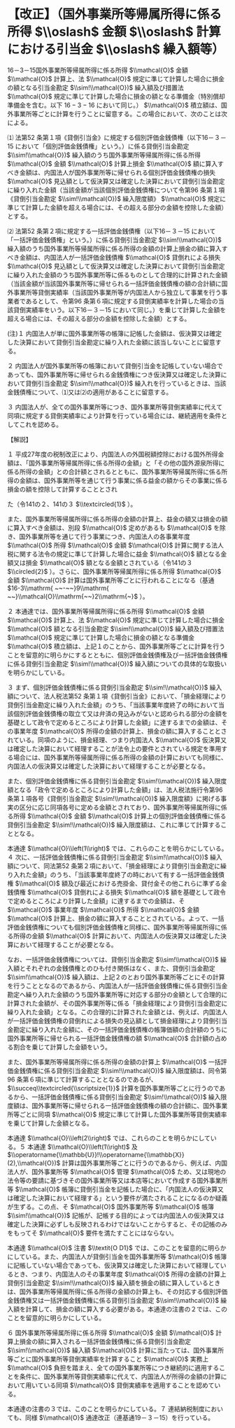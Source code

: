 # 【改正】（国外事業所等帰属所得に係る所得 $\\oslash$ 金額 $\\oslash$ 計算における引当金 $\\oslash$ 繰入額等）

16－3－15国外事業所等帰属所得に係る所得 $\\mathcal{O}$ 金額 $\\mathcal{O}$ 計算上、法 $\\mathcal{O}$ 規定に準じて計算した場合に損金の額となる引当金勘定 $\\sim!\\mathcal{O})$ 繰入額及び措置法 $\\mathcal{O}$ 規定に準じて計算した場合に損金の額となる準備金（特別償却準備金を含む。以下 $16-3-16$ において同じ。） $\\mathcal{O}$ 積立額は、国外事業所等ごとに計算を行うことに留意する。この場合において、次のことは次による。

⑴ 法第52 条第１項《貸倒引当金》に規定する個別評価金銭債権（以下16－３－15 において「個別評価金銭債権」という。）に係る貸倒引当金勘定 $\\sim!\\mathcal{O})$ 繰入額のうち国外事業所等帰属所得に係る所得 $\\mathcal{O}$ 金額 $\\mathcal{O}$ 計算上損金 $\\mathcal{O}$ 額に算入すべき金額は、内国法人が国外事業所等に帰せられる個別評価金銭債権の損失 $\\mathcal{O}$ 見込額として仮決算又は確定した決算において貸倒引当金勘定に繰り入れた金額（当該金額が当該個別評価金銭債権について令第96 条第１項《貸倒引当金勘定 $\\sim!\\mathcal{O})$ 繰入限度額》 $\\mathcal{O}$ 規定に準じて計算した金額を超える場合には、その超える部分の金額を控除した金額）とする。

⑵ 法第52 条第２項に規定する一括評価金銭債権（以下16－３－15 において「一括評価金銭債権」という。）に係る貸倒引当金勘定 $\\sim!\\mathcal{O})$ 繰入額のうち国外事業所等帰属所得に係る所得の金額の計算上損金の額に算入すべき金額は、内国法人が一括評価金銭債権 $\\mathcal{O}$ 貸倒れによる損失 $\\mathcal{O}$ 見込額として仮決算又は確定した決算において貸倒引当金勘定に繰り入れた金額のうち国外事業所等に係るものとして合理的に計算された金額（当該金額が当該国外事業所等に帰せられる一括評価金銭債権の額の合計額に国外事業所等貸倒実績率（当該国外事業所等が内国法人から独立して事業を行う事業者であるとして、令第96 条第６項に規定する貸倒実績率を計算した場合の当該貸倒実績率をいう。以下16－３－15 において同じ。）を乗じて計算した金額を超える場合には、その超える部分の金額を控除した金額）とする。

(注)１ 内国法人が単に国外事業所等の帳簿に記帳した金額は、仮決算又は確定した決算において貸倒引当金勘定に繰り入れた金額に該当しないことに留意する。

２ 内国法人が国外事業所等の帳簿において貸倒引当金を記帳していない場合であっても、国外事業所等に帰せられる金銭債権につき仮決算又は確定した決算において貸倒引当金勘定 $\\sim!\\mathcal{O})$ 繰入れを行っているときは、当該金銭債権について、⑴又は⑵の適用があることに留意する。

３ 内国法人が、全ての国外事業所等につき、国外事業所等貸倒実績率に代えて同項に規定する貸倒実績率により計算を行っている場合には、継続適用を条件としてこれを認める。

【解説】

１ 平成27年度の税制改正により、内国法人の外国税額控除における国外所得金額は、「国外事業所等帰属所得に係る所得の金額」と「その他の国外源泉所得に係る所得の金額」との合計額とされるとともに、国外事業所等帰属所得に係る所得の金額は、国外事業所等を通じて行う事業に係る益金の額からその事業に係る損金の額を控除して計算することとされ

た（令141の２、141の３ $\\textcircled{1}$ ）。

また、国外事業所等帰属所得に係る所得の金額の計算上、益金の額又は損金の額に算入すべき金額は、別段 $\\mathcal{O}$ 定めがあるも $\\mathcal{O}$ を除き、国外事業所等を通じて行う事業につき、内国法人の各事業年度 $\\mathcal{O}$ 所得 $\\mathcal{O}$ 金額 $\\mathcal{O}$ 計算に関する法人税に関する法令の規定に準じて計算した場合に益金 $\\mathcal{O}$ 額となる金額又は損金 $\\mathcal{O}$ 額となる金額とされている（令141の３ $\\circled{2}$ ）。さらに、国外事業所等帰属所得に係る所得 $\\mathcal{O}$ 金額 $\\mathcal{O}$ 計算は国外事業所等ごとに行われることになる（基通 $16-3\\mathrm{ ~~-~~}9\\mathrm{ ~~}\\mathcal{O}\\mathrm{~~}2\\mathrm{~}$ ）。

２ 本通達では、国外事業所等帰属所得に係る所得 $\\mathcal{O}$ 金額 $\\mathcal{O}$ 計算上、法 $\\mathcal{O}$ 規定に準じて計算した場合に損金 $\\mathcal{O}$ 額となる引当金勘定 $\\sim!\\mathcal{O})$ 繰入額及び措置法 $\\mathcal{O}$ 規定に準じて計算した場合に損金の額となる準備金 $\\mathcal{O}$ 積立額は、上記１のことから、国外事業所等ごとに計算を行うことを留意的に明らかにするとともに、個別評価金銭債権及び一括評価金銭債権に係る貸倒引当金勘定 $\\sim!\\mathcal{O})$ 繰入額についての具体的な取扱いを明らかにしている。

３ まず、個別評価金銭債権に係る貸倒引当金勘定 $\\sim!\\mathcal{O})$ 繰入額について、法人税法第52 条第１項《貸倒引当金》において、「損金経理により貸倒引当金勘定に繰り入れた金額」のうち、「当該事業年度終了の時において当該個別評価金銭債権の取立て又は弁済の見込みがないと認められる部分の金額を基礎として政令で定めるところにより計算した金額」に達するまでの金額は、その事業年度 $\\mathcal{O}$ 所得の金額の計算上、損金の額に算入することとされている。同項のように、損金経理、つまり内国法人 $\\mathcal{O}$ 仮決算又は確定した決算において経理することが法令上の要件とされている規定を準用する場合には、国外事業所等帰属所得に係る所得の金額の計算においても同様に、内国法人の仮決算又は確定した決算において経理することが必要となる。

また、個別評価金銭債権に係る貸倒引当金勘定 $\\sim!\\mathcal{O})$ 繰入限度額となる「政令で定めるところにより計算した金額」は、法人税法施行令第96 条第１項各号《貸倒引当金勘定 $\\sim!\\mathcal{O})$ 繰入限度額》に掲げる事実の区分に応じ同項各号に定める金額とされており、国外事業所等帰属所得に係る所得 $\\mathcal{O}$ 金額 $\\mathcal{O}$ 計算上の個別評価金銭債権に係る貸倒引当金勘定 $\\sim!\\mathcal{O})$ 繰入限度額は、これに準じて計算することとなる。

本通達 $\\mathcal{O}\\left(1\\right)$ では、これらのことを明らかにしている。４ 次に、一括評価金銭債権に係る貸倒引当金勘定 $\\sim!\\mathcal{O})$ 繰入額について、同法第52 条第２項において、「損金経理により貸倒引当金勘定に繰り入れた金額」のうち、「当該事業年度終了の時において有する一括評価金銭債権 $\\mathcal{O}$ 額及び最近における売掛金、貸付金その他これらに準ずる金銭債権 $\\mathcal{O}$ 貸倒れによる損失 $\\mathcal{O}$ 額を基礎として政令で定めるところにより計算した金額」に達するまでの金額は、そ $\\mathcal{O}$ 事業年度 $\\mathcal{O}$ 所得 $\\mathcal{O}$ 金額 $\\mathcal{O}$ 計算上、損金の額に算入することとされている。よって、一括評価金銭債権についても個別評価金銭債権と同様に、国外事業所等帰属所得に係る所得の金額 $\\mathcal{O}$ 計算において、内国法人の仮決算又は確定した決算において経理することが必要となる。

なお、一括評価金銭債権については、貸倒引当金勘定 $\\sim!\\mathcal{O})$ 繰入額とそれぞれの金銭債権とのひも付き関係はなく、また、貸倒引当金勘定 $\\sim!\\mathcal{O})$ 繰入額は、上記２のとおり国外事業所等ごとにその計算を行うこととなるのであるから、内国法人が一括評価金銭債権に係る貸倒引当金勘定へ繰り入れた金額のうち国外事業所等に対応する部分の金額として合理的に計算された金額が、その国外事業所等に係る「損金経理により貸倒引当金勘定に繰り入れた金額」となる。この合理的に計算された金額とは、例えば、内国法人が一括評価金銭債権の貸倒れによる損失の見込額として損金経理により貸倒引当金勘定に繰り入れた金額に、その一括評価金銭債権の帳簿価額の合計額のうちに国外事業所等に帰せられる一括評価金銭債権の額 $\\mathcal{O}$ 合計額の占める割合を乗じて計算した金額をいう。

また、国外事業所等帰属所得に係る所得の金額の計算上 $\\mathcal{O}$ 一括評価金銭債権に係る貸倒引当金勘定 $\\sim!\\mathcal{O})$ 繰入限度額は、同令第96 条第６項に準じて計算することとなるのであるが、 $\\succeq\\textcircled{\\scriptsize{1}}$ 計算を国外事業所等ごとに行うのであるから、一括評価金銭債権に係る貸倒引当金勘定 $\\sim!\\mathcal{O})$ 繰入限度額は、国外事業所等に帰せられる一括評価金銭債権の額の合計額に、国外事業所等ごとに同項 $\\mathcal{O}$ 規定に準じて計算した国外事業所等貸倒実績率を乗じて計算した金額となる。

本通達 $\\mathcal{O}\\left(2\\right)$ では、これらのことを明らかにしている。５ 本通達 $\\mathcal{O}\\left(1\\right)$ 及 $\\operatorname{\\mathbb{U}}!\\operatorname{\\mathbb{X}}(2),\\mathcal{O})$ 計算は国外事業所等ごとに行うのであるから、例えば、内国法人が、国外事業所等 $\\mathcal{O}$ 管理 $\\mathcal{O}$ ため、又は現地の法令等の要請に基づきその国外事業所等又は本店等において作成する国外事業所等 $\\mathcal{O}$ 帳簿に貸倒引当金を記帳した場合に、「内国法人の仮決算又は確定した決算において経理する」という要件が満たされることになるのか疑義が生ずる。この点、そ $\\mathcal{O}$ 国外事業所等 $\\mathcal{O}$ 帳簿 $\\sim!\\mathcal{O})$ 記帳が、記帳する目的によっては内国法人の仮決算又は確定した決算に必ずしも反映されるわけではないことからすると、その記帳のみをもってそ $\\mathcal{O}$ 要件を満たすことにはならない。

本通達 $\\mathcal{O}$ 注書 $\\textit{O D1}$ では、このことを留意的に明らかにしている。また、内国法人が貸倒引当金を国外事業所等 $\\mathcal{O}$ 帳簿に記帳していない場合であっても、仮決算又は確定した決算において経理しているとき、つまり、内国法人のその事業年度 $\\mathcal{O}$ 所得の金額の計算上貸倒引当金勘定 $\\sim!\\mathcal{O})$ 繰入額を損金の額に算入しているときは、国外事業所等帰属所得に係る所得の金額の計算上も、その対応する個別評価金銭債権又は一括評価金銭債権に係る貸倒引当金勘定 $\\sim!\\mathcal{O})$ 繰入額を計算して、損金の額に算入する必要がある。本通達の注書の２では、このことを留意的に明らかにしている。

６ 国外事業所等帰属所得に係る所得 $\\mathcal{O}$ 金額 $\\mathcal{O}$ 計算上損金の額に算入される一括評価金銭債権に係る貸倒引当金勘定 $\\sim!\\mathcal{O})$ 繰入額 $\\mathcal{O}$ 計算に当たっては、国外事業所等ごとに国外事業所等貸倒実績率を計算すること $\\mathcal{O}$ 実務上 $\\mathcal{O}$ 負担を踏まえ、全ての国外事業所等につき継続的に適用することを条件に、国外事業所等貸倒実績率に代えて、内国法人が所得の金額の計算において用いている同項 $\\mathcal{O}$ 貸倒実績率を適用することを認めている。

本通達の注書の３では、このことを明らかにしている。７ 連結納税制度においても、同様 $\\mathcal{O}$ 通達改正（連基通19－３－15）を行っている。